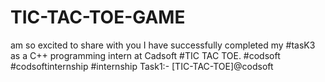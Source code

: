 # TIC-TAC-TOE-GAME
 am so excited to share with you I have successfully completed my #tasK3 as a C++ programming intern at Cadsoft #TIC TAC TOE. #codsoft #codsoftinternship #internship Task1:- [TIC-TAC-TOE]@codsoft
